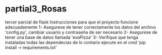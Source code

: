 # partial3_Rosas
tercer parcial de flask
Instrucciones para que el proyecto funcione adecuadamente 
1- Asegurese de tener correctamente los datos del archivo 'config.py', cambiar usuario y contraseña de ser necesario
2- Asegurese de tener una base de datos llamada 'exaPizza'
3- Verifique que tenga instaladas todas las dependecias de lo contario ejecute en el cmd 'pip install -r requirements.txt'

